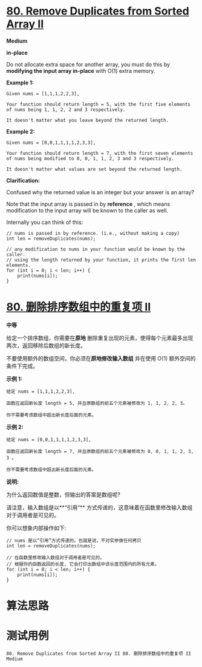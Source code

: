 # [80. Remove Duplicates from Sorted Array II][enTitle]

**Medium**

**in-place** 

Do not allocate extra space for another array, you must do this by **modifying the input array in-place**  with O(1) extra memory.

**Example 1:** 

```
Given nums = [1,1,1,2,2,3],

Your function should return length = 5, with the first five elements of nums being 1, 1, 2, 2 and 3 respectively.

It doesn't matter what you leave beyond the returned length.
```

**Example 2:** 

```
Given nums = [0,0,1,1,1,1,2,3,3],

Your function should return length = 7, with the first seven elements of nums being modified to 0, 0, 1, 1, 2, 3 and 3 respectively.

It doesn't matter what values are set beyond the returned length.

```

**Clarification:** 

Confused why the returned value is an integer but your answer is an array?

Note that the input array is passed in by **reference** , which means modification to the input array will be known to the caller as well.

Internally you can think of this:

```
// nums is passed in by reference. (i.e., without making a copy)
int len = removeDuplicates(nums);

// any modification to nums in your function would be known by the caller.
// using the length returned by your function, it prints the first len elements.
for (int i = 0; i < len; i++) {
    print(nums[i]);
}

```


# [80. 删除排序数组中的重复项 II][cnTitle]

**中等**

给定一个排序数组，你需要在**原地** 删除重复出现的元素，使得每个元素最多出现两次，返回移除后数组的新长度。

不要使用额外的数组空间，你必须在**原地修改输入数组** 并在使用 O(1) 额外空间的条件下完成。

**示例 1:** 

```
给定 nums = [1,1,1,2,2,3],

函数应返回新长度 length = 5, 并且原数组的前五个元素被修改为 1, 1, 2, 2, 3。

你不需要考虑数组中超出新长度后面的元素。
```

**示例 2:** 

```
给定 nums = [0,0,1,1,1,1,2,3,3],

函数应返回新长度 length = 7, 并且原数组的前五个元素被修改为 0, 0, 1, 1, 2, 3, 3 。

你不需要考虑数组中超出新长度后面的元素。

```

**说明:** 

为什么返回数值是整数，但输出的答案是数组呢?

请注意，输入数组是以**“引用”** 方式传递的，这意味着在函数里修改输入数组对于调用者是可见的。

你可以想象内部操作如下:

```
// nums 是以“引用”方式传递的。也就是说，不对实参做任何拷贝
int len = removeDuplicates(nums);

// 在函数里修改输入数组对于调用者是可见的。
// 根据你的函数返回的长度, 它会打印出数组中该长度范围内的所有元素。
for (int i = 0; i < len; i++) {
    print(nums[i]);
}
```




# 算法思路

# 测试用例
```
80. Remove Duplicates from Sorted Array II 80. 删除排序数组中的重复项 II Medium
```

[enTitle]: https://leetcode.com/problems/remove-duplicates-from-sorted-array-ii/
[cnTitle]: https://leetcode-cn.com/problems/remove-duplicates-from-sorted-array-ii/

